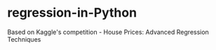 # regression-in-Python
Based on Kaggle's competition - House Prices: Advanced Regression Techniques
